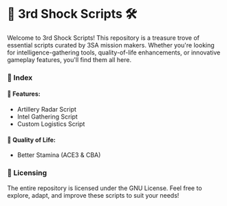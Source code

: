 # 🚀 3rd Shock Scripts 🛠️

Welcome to 3rd Shock Scripts! This repository is a treasure trove of essential scripts curated by 3SA mission makers. Whether you're looking for intelligence-gathering tools, quality-of-life enhancements, or innovative gameplay features, you'll find them all here.

### 📑 Index

#### 🌟 Features:
- Artillery Radar Script
- Intel Gathering Script
- Custom Logistics Script

#### 🎉 Quality of Life:
- Better Stamina (ACE3 & CBA)

### 📜 Licensing

The entire repository is licensed under the GNU License. Feel free to explore, adapt, and improve these scripts to suit your needs!
